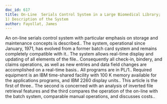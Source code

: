 ```yaml
---
doc_id: 617
title: On-Line  Serials Control System in a Large Biomedical Library;
1) Description of the System
author: Fayollat, James
---
```


An on-line serials control system with particular emphasis on storage and
maintenance concepts is described.. The system, operational since January,
1971, has evolved from a former batch card system and remains completely
compatible with it.. The system allows real-time display and updating of
all elements of the file.. Consequently all check-in, bindery, and claims
operations, as well as new entries and data field changes are accomplished
on a real-time basis.. All programs are in PL/1.. Required equipment is an
IBM time-shared facility with 100 K memory available for the applications
programs, and IBM 2260 display units..
   This article is the first of three.. The second is concerned with an
analysis of inverted file retrieval features and the third compares the
operation of the on-line with the batch system, comparable manual operations,
and discusses costs..